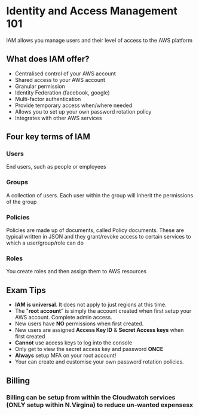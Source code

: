 # Identity and Access Management 101

IAM allows you manage users and their level of access to the AWS platform

## What does IAM offer?

* Centralised control of your AWS account
* Shared access to your AWS account
* Granular permission
* Identity Federation (facebook, google)
* Multi-factor authentication
* Provide temporary access when/where needed
* Allows you to set up your own password rotation policy
* Integrates with other AWS services

## Four key terms of IAM

### Users

End users, such as people or employees

### Groups

A collection of users. Each user within the group will inherit the permissions of the group

### Policies

Policies are made up of documents, called Policy documents. These are typical written in JSON and they grant/revoke access to certain services to which a user/group/role can do

### Roles

You create roles and then assign them to AWS resources

## Exam Tips

* **IAM is universal**. It does not apply to just regions at this time.
* The "**root account**" is simply the account created when first setup your AWS account. Complete admin access.
* New users have **NO** permissions when first created.
* New users are assigned **Access Key ID** & **Secret Access keys** when first created
* **Cannot** use access keys to log into the console
* Only get to view the secret access key and password **ONCE**
* **Always** setup MFA on your root account!
* Your can create and customise your own password rotation policies.

## Billing

### Billing can be setup from within the Cloudwatch services (**ONLY** setup within N.Virgina) to reduce un-wanted expensesx
